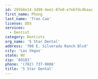 ```yaml
---
id: 295b8e14-3d99-4ee1-87e0-e7eb7dc4baac
first_name: Phong
last_name: 'Tran Cao'
license: DDS
services:
  - Dentist
category: Dentists
org_name: '5 Star Dental'
address: '700 E. Silverado Ranch Blvd'
city: 'Las Vegas'
state: NV
zip: '89183'
phone: '(702) 737-9008'
title: '5 Star Dental'
---
```

